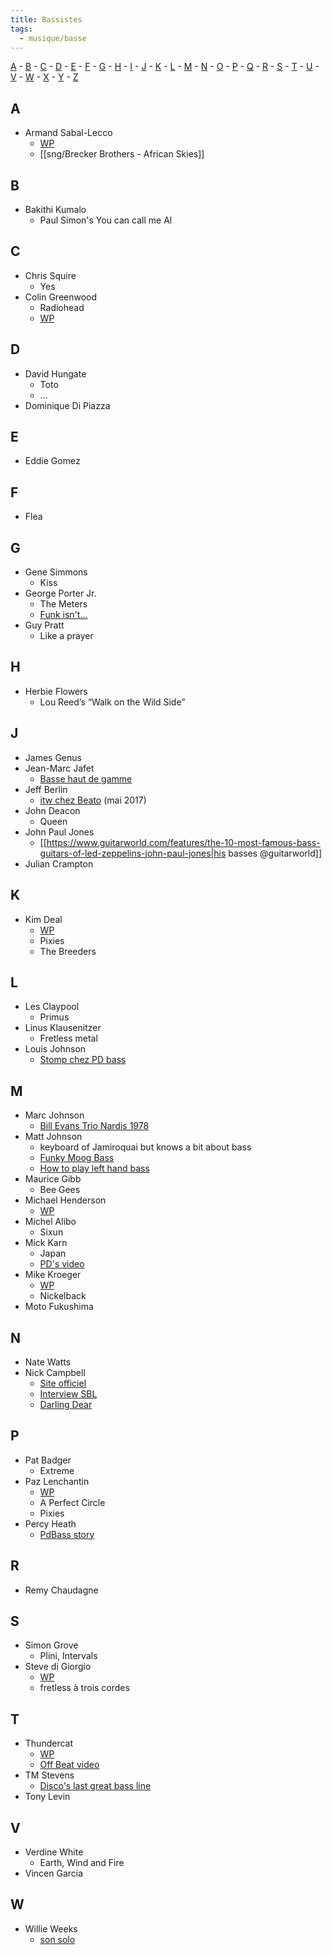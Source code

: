 ```yaml
---
title: Bassistes
tags:
  - musique/basse
---
```


[A](#a) - [B](#b) - [C](#c) - [D](#d) - [E](#e) - [F](#f) - [G](#g) - [H](#h) - [I](#i) - [J](#j) - [K](#k) - [L](#l) - [M](#m) - [N](#n) - [O](#o) - [P](#p) - [Q](#q) - [R](#r) - [S](#s) - [T](#t) - [U](#u) - [V](#v) - [W](#w) - [X](#x) - [Y](#y) - [Z](#z)

## A

- Armand Sabal-Lecco
  - [WP](https://en.wikipedia.org/wiki/Armand_Sabal-Lecco)
  - [[sng/Brecker Brothers - African Skies]]

## B

- Bakithi Kumalo
  - Paul Simon's You can call me Al

## C

- Chris Squire
  - Yes
- Colin Greenwood
  - Radiohead
  - [WP](https://fr.wikipedia.org/wiki/Colin_Greenwood)

## D

- David Hungate
    - Toto
    - …
- Dominique Di Piazza

## E

- Eddie Gomez

## F

- Flea

## G

- Gene Simmons
  - Kiss
- George Porter Jr.
  - The Meters
  - [Funk isn't...](https://www.ultimate-guitar.com/news/general_music_news/syncopation_is_history_funk_isnt_the_same_anymore_bass_legend_george_porter_jr_says.html)
- Guy Pratt
    - Like a prayer

## H

- Herbie Flowers
  - Lou Reed’s  “Walk on the Wild Side”

## J

- James Genus
- Jean-Marc Jafet
  - [Basse haut de gamme](https://www.youtube.com/watch?v=GY9yrStBmJQ)
- Jeff Berlin
  - [itw chez Beato](https://www.youtube.com/watch?v=MReU0doapdQ) (mai 2017)
- John Deacon
  - Queen
- John Paul Jones
  - [[https://www.guitarworld.com/features/the-10-most-famous-bass-guitars-of-led-zeppelins-john-paul-jones|his basses @guitarworld]]
- Julian Crampton

## K

- Kim Deal
  - [WP](https://en.wikipedia.org/wiki/Kim_Deal)
  - Pixies
  - The Breeders
## L

- Les Claypool
    - Primus
- Linus Klausenitzer
    - Fretless metal
- Louis Johnson
  - [Stomp chez PD bass](https://youtu.be/F7el0I5BQtw)

## M

- Marc Johnson
  - [Bill Evans Trio Nardis 1978](https://www.youtube.com/watch?v=hETmWOrKcRE)
- Matt Johnson
  - keyboard of Jamiroquai but knows a bit about bass
  - [Funky Moog Bass](https://www.youtube.com/watch?v=B3zyIcRKQjM)
  - [How to play left hand bass](https://www.youtube.com/watch?v=gL017qe6Oqs)
- Maurice Gibb
  - Bee Gees
- Michael Henderson
  -  [WP](https://en.m.wikipedia.org/wiki/Michael_Henderson)
- Michel Alibo
    - Sixun
- Mick Karn
  - Japan
  - [PD's video](https://youtu.be/jFyZMd6Axoc)
- Mike Kroeger
  - [WP](https://fr.wikipedia.org/wiki/Mike_Kroeger)
  - Nickelback
- Moto Fukushima

## N

- Nate Watts
- Nick Campbell
  - [Site officiel](https://nickcampbelldestroys.com/)
  - [Interview SBL](https://www.youtube.com/watch?v=NzH_lXTdI6g)
  - [Darling Dear](https://www.youtube.com/watch?v=Wz5iE7ZheeE)

## P

- Pat Badger
  - Extreme
- Paz Lenchantin
  - [WP](https://en.wikipedia.org/wiki/Paz_Lenchantin)
  - A Perfect Circle
  - Pixies
- Percy Heath
  - [PdBass story](https://www.youtube.com/watch?v=P-zFxabARsc)

## R

- Remy Chaudagne

## S

- Simon Grove
    - Plini, Intervals
- Steve di Giorgio
  - [WP](https://en.wikipedia.org/wiki/Steve_Di_Giorgio)
  - fretless à trois cordes

## T

- Thundercat
  - [WP](https://en.wikipedia.org/wiki/Thundercat_(musician))
  - [Off Beat video](https://www.youtube.com/watch?v=r4ErgLcTJIU)
- TM Stevens
  - [Disco's last great bass line](https://www.youtube.com/watch?v=gi7K1QO_zhM)
- Tony Levin

## V

- Verdine White
    - Earth, Wind and Fire
- Vincen Garcia

## W

- Willie Weeks
  - [son solo](https://youtu.be/Ft3BgP5SQAk)

